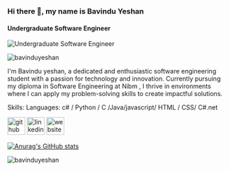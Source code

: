 ### Hi there 👋, my name is Bavindu Yeshan
#### Undergraduate Software Engineer
![Undergraduate Software Engineer](https://media.licdn.com/dms/image/v2/D5616AQElrDFHf8KMmw/profile-displaybackgroundimage-shrink_350_1400/profile-displaybackgroundimage-shrink_350_1400/0/1722593554971?e=1733961600&v=beta&t=H4gMnCiSNfctp4b1f8xrcuJFcPHQbHQ_DAu3B-L2gmY)


<p align="left"> <img src="https://komarev.com/ghpvc/?username=bavinduyeshan&label=Profile%20views&color=0e75b6&style=flat" alt="bavinduyeshan" /> </p>

I'm Bavindu yeshan, a dedicated and enthusiastic software engineering student with a passion for technology and innovation. Currently pursuing my diploma in Software Engineering at Nibm , I thrive in environments where I can apply my problem-solving skills to create impactful solutions.

Skills: Languages: c# / Python / C /Java/javascript/ HTML / CSS/ C#.net




[<img src='https://cdn.jsdelivr.net/npm/simple-icons@3.0.1/icons/github.svg' alt='github' height='40'>](https://github.com/Bavinduyeshan)  [<img src='https://cdn.jsdelivr.net/npm/simple-icons@3.0.1/icons/linkedin.svg' alt='linkedin' height='40'>](https://www.linkedin.com/in/BavinduYeshan/)  [<img src='https://cdn.jsdelivr.net/npm/simple-icons@3.0.1/icons/icloud.svg' alt='website' height='40'>](https://bavinduyeshan.netlify.app/)  



[![Anurag's GitHub stats](https://github-readme-stats.vercel.app/api?username=Bavinduyeshan)](https://github.com/anuraghazra/github-readme-stats)






<p><img align="center" src="https://github-readme-stats.vercel.app/api/top-langs?username=bavinduyeshan&show_icons=true&locale=en&layout=compact" alt="bavinduyeshan" /></p>

